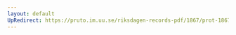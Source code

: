 ```yaml
---
layout: default
UpRedirect: https://pruto.im.uu.se/riksdagen-records-pdf/1867/prot-1867--fk--416/prot-1867--fk--416_033.pdf
---
```

